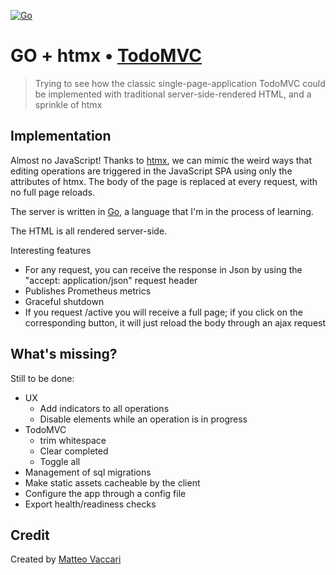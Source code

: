 [![Go](https://github.com/xpmatteo/todomvc-golang/actions/workflows/go.yml/badge.svg)](https://github.com/xpmatteo/todomvc-golang/actions/workflows/go.yml)

# GO + htmx • [TodoMVC](http://todomvc.com)

> Trying to see how the classic single-page-application TodoMVC could be implemented with traditional server-side-rendered
> HTML, and a sprinkle of htmx


## Implementation

Almost no JavaScript!  Thanks to [htmx](https://htmx.org/), we can mimic the weird ways that editing operations are
triggered in the JavaScript SPA using only the attributes of htmx.  The body of the page is replaced at every request,
with no full page reloads.

The server is written in [Go](https://go.dev/), a language that I'm in the process of learning.

The HTML is all rendered server-side.

Interesting features
 * For any request, you can receive the response in Json by using the "accept: application/json" request header
 * Publishes Prometheus metrics
 * Graceful shutdown
 * If you request /active you will receive a full page; if you click on the corresponding button, it will just reload
   the body through an ajax request


## What's missing?

Still to be done:

* UX
  * Add indicators to all operations
  * Disable elements while an operation is in progress
* TodoMVC
  * trim whitespace
  * Clear completed
  * Toggle all
* Management of sql migrations
* Make static assets cacheable by the client
* Configure the app through a config file
* Export health/readiness checks

## Credit

Created by [Matteo Vaccari](https://matteo.vaccari.name)
